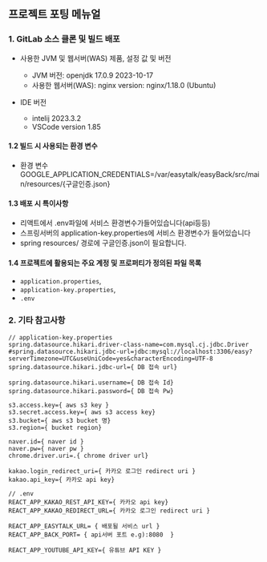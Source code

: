 ## 프로젝트 포팅 메뉴얼

### 1. GitLab 소스 클론 및 빌드 배포
* 사용한 JVM 및 웹서버(WAS) 제품, 설정 값 및 버전  
    * JVM 버전: openjdk 17.0.9 2023-10-17  
    * 사용한 웹서버(WAS): nginx version: nginx/1.18.0 (Ubuntu)
    
* IDE 버전
    - intelij 2023.3.2
    - VSCode version 1.85

#### 1.2 빌드 시 사용되는 환경 변수
* 환경 변수 GOOGLE_APPLICATION_CREDENTIALS=/var/easytalk/easyBack/src/main/resources/{구글인증.json}

#### 1.3 배포 시 특이사항
* 리액트에서 .env파일에 서비스 환경변수가들어있습니다(api등등)
* 스프링서버의 application-key.properties에 서비스 환경변수가 들어있습니다
* spring resources/ 경로에 구글인증.json이 필요합니다.

#### 1.4 프로젝트에 활용되는 주요 계정 및 프로퍼티가 정의된 파일 목록
  * `application.properties`, 
  * `application-key.properties`, 
  * `.env`

### 2. 기타 참고사항

```properties
// application-key.properties
spring.datasource.hikari.driver-class-name=com.mysql.cj.jdbc.Driver
#spring.datasource.hikari.jdbc-url=jdbc:mysql://localhost:3306/easy?serverTimezone=UTC&useUniCode=yes&characterEncoding=UTF-8
spring.datasource.hikari.jdbc-url={ DB 접속 url}

spring.datasource.hikari.username={ DB 접속 Id}
spring.datasource.hikari.password={ DB 접속 Pw}

s3.access.key={ aws s3 key }
s3.secret.access.key={ aws s3 access key}
s3.bucket={ aws s3 bucket 명}
s3.region={ bucket region}

naver.id={ naver id }
naver.pw={ naver pw }
chrome.driver.uri=.{ chrome driver url}

kakao.login_redirect_uri={ 카카오 로그인 redirect uri }
kakao.api_key={ 카카오 api key}
```
```
// .env
REACT_APP_KAKAO_REST_API_KEY={ 카카오 api key}
REACT_APP_KAKAO_REDIRECT_URL={ 카카오 로그인 redirect uri }

REACT_APP_EASYTALK_URL= { 배포될 서비스 url }
REACT_APP_BACK_PORT= { api서버 포트 e.g):8080  }

REACT_APP_YOUTUBE_API_KEY={ 유튜브 API KEY }
```
